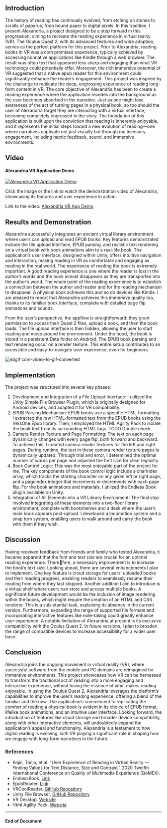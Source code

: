 

## Introduction
The history of reading has continually evolved, from etching on stones to scrolls of papyrus, from bound paper to digital pixels. In this tradition, I present Alexandria, a project designed to be a step forward in this progression, aiming to recreate the reading experience in virtual reality (VR). The Oculus Quest 2, with its advanced features and wide adoption, serves as the perfect platform for this project. Prior to Alexandria, reading books in VR was a com promised experience, typically achieved by accessing nonnative applications like Kindle through a web browser. The result was often text that appeared less sharp and engaging than what VR technology could potentially offer. Moreover, the rich immersive potential of VR suggested that a native epub reader for this environment could significantly enhance the reader’s engagement. This project was inspired by the challenge to replicate the deep, engrossing experience of reading long-form content in VR. The core objective of Alexandria has been to create a reading experience where the application recedes into the background as the user becomes absorbed in the narrative. Just as one might lose awareness of the act of turning pages in a physical book, so too should the user of Alexandria forget they are interacting with a virtual interface, becoming completely engrossed in the story.
The foundation of this application is built upon the conviction that reading is inherently enjoyable, and it represents the initial steps toward a new evolution of reading—one where narratives captivate not just visually but through multisensory engagement, including haptic feedback, sound, and immersive environments.

## Video

#### Alexandria VR Application Demo
[![Alexandria VR Application Demo](https://github.com/Gaurang-1402/Alexandria/assets/71042887/5930b7f4-0465-48f9-a7f5-9c93dd46d8ce)](https://www.youtube.com/watch?v=gcQaYHthc9A&t=19s)

Click the image or the link to watch the demonstration video of Alexandria, showcasing its features and user experience in action.

Link to the video: [Alexandria VR App Demo](https://www.youtube.com/watch?v=gcQaYHthc9A&t=19s)


## Results and Demonstration
Alexandria successfully integrates an ancient virtual library environment where users can upload and read EPUB books. Key features demonstrated include the file upload interface, EPUB parsing, and realistic text rendering on a virtual book with book animations akin to a real-life book. The application’s user interface, designed within Unity, offers intuitive navigation and interaction, making reading in VR as comfortable and engaging as reading in the real world. The experience of reading the book is extremely important. A good reading experience is one where the reader is lost in the author’s words and the book almost disappears as they are transported into the author’s world. The whole point of the reading experience is to establish a connection between the author and reader and for the reading mechanism to disappear. A physical book achieves this and so do devices like Kindle. I am pleased to report that Alexandria achieves this immersive quality too, thanks to its familiar book interface, complete with detailed page flip animations and sounds.

From the user’s perspective, the appflow is straightforward: they grant permission to access their Quest 2 files, upload a book, and then the book loads. The file upload interface is then hidden, allowing the user to start reading and move around the environment. Under the hood, the book is stored in a persistent Data folder on Android. The EPUB book parsing and text rendering occur on a render texture. This entire setup contributes to an accessible and easy-to-navigate user experience, even for beginners.

![ezgif com-video-to-gif-converted](https://github.com/Gaurang-1402/Alexandria/assets/71042887/240432d4-2673-42f9-91aa-b6b012b5676c)


## Implementation
The project was structured into several key phases:
1. Development and Integration of a File Upload Interface:
I utilized the Unity Simple File Browser Plugin, which is
originally designed for Android devices, and adapted it for
VR compatibility.
2. EPUB Parsing Mechanism: EPUB books use a specific
HTML formatting. I extracted the raw HTML-formatted
text from the EPUB books using the VersOne.Epub library.
Then, I employed the HTML Agility Pack to isolate the
book text from its surrounding HTML tags. TODO Double
check
3. Camera Render Texture and Page Formatting: The text
on each page dynamically changes with every page flip,
both forward and backward. To achieve this, I created
camera render textures for the left and right pages. During
runtime, the text in these camera render texture pages is
dynamically updated. Through trial and error, I determined
the optimal number of words per page and adjusted the font
size for clear legibility.
4. Book Control Logic: This was the most enjoyable part
of the project for me. The key components of the book
control logic include a charIndex array, which tracks the
starting character on any given left or right page, and a
pageIndex integer that increments or decrements with each
page flip. For the book animations and materials, I utilized
the Endless Book plugin available on Unity.
5. Integration of All Elements into a VR Library Environment: The final step involved integrating all these
elements into a two-floor library environment, complete with bookshelves and a desk where the user’s main book
appears post-upload. I developed a locomotion system and
a snap turn system, enabling users to walk around and carry
the book with them if they wish.


## Discussion
Having received feedback from friends and family who
tested Alexandria, it became apparent that the font and text
size are crucial for an optimal reading experience. Therefore, a necessary improvement is to increase the book’s text
size.
Looking ahead, there are several enhancements I plan
to implement. One key feature is cloud storage for users’
uploaded books and their reading progress, enabling readers to seamlessly resume their reading from where they last
stopped. Another addition I aim to introduce is a virtual
shelf where users can store and access multiple books. A
significant future development would be the inclusion of
image rendering within the books, which might require the
creation of an HTML and CSS renderer. This is a sub-stantial task, explaining its absence in the current version.
Furthermore, expanding the range of supported file formats
and incorporating interactive features like note-taking could
greatly enhance user experience.
A notable limitation of Alexandria at present is its exclusive compatibility with the Oculus Quest 2. In future
versions, I plan to broaden the range of compatible devices
to increase accessibility for a wider user base.


## Conclusion
Alexandria joins the ongoing movement in virtual reality (VR), where successful software from the mobile and PC
domains are reimagined for immersive environments. This
project showcases how VR can be harnessed to transform
the traditional act of reading into a more engaging and interactive experience, without losing the essence of what makes
reading enjoyable. In using the Oculus Quest 2, Alexandria
leverages the platform’s capabilities to improve the user’s
reading experience, offering a blend of the familiar and the
new. The application’s commitment to replicating the comfort of reading a physical book is evident in its choice of
EPUB format, lifelike book animations, and an intuitive
user interface. Looking forward, the introduction of features like cloud storage and broader device compatibility,
along with other interactive elements, will undoubtedly expand the application’s appeal and functionality. Alexandria
is a testament to how digital reading is evolving, with VR
playing a significant role in shaping how we engage with
long-form narratives in the future.


### References
- Kojić, Tanja, et al. "User Experience of Reading in Virtual Reality — Finding Values for Text Distance, Size and Contrast." 2020 Twelfth International Conference on Quality of Multimedia Experience (QoMEX).
- EndlessBook. [Link](https://assetstore.unity.com/packages/3d/props/endlessbook-134213)
- EpubReader. [Link](https://os.vers.one/EpubReader/)
- VRCoolReader. [GitHub Repository](https://github.com/incshaun/VRCoolReader)
- Unity File Browser. [GitHub Repository](https://github.com/yasirkula/UnitySimpleFileBrowser)
- VR Desktop. [Website](https://www.vrdesktop.net/)
- Html Agility Pack. [Website](https://html-agility-pack.net/)


---

#### End of Document
